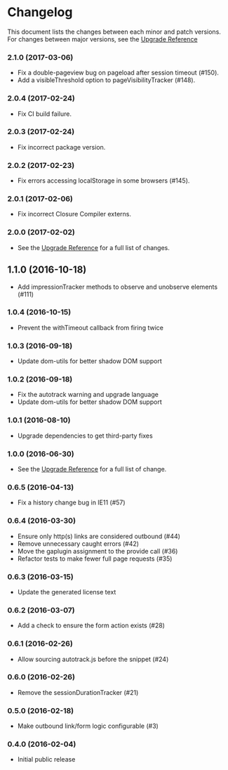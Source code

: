 # Changelog

This document lists the changes between each minor and patch versions. For changes between major versions, see the [Upgrade Reference](/docs/upgrading.md)

### 2.1.0 (2017-03-06)

- Fix a double-pageview bug on pageload after session timeout (#150).
- Add a visibleThreshold option to pageVisibilityTracker (#148).

### 2.0.4 (2017-02-24)

- Fix CI build failure.

### 2.0.3 (2017-02-24)

- Fix incorrect package version.

### 2.0.2 (2017-02-23)

- Fix errors accessing localStorage in some browsers (#145).

### 2.0.1 (2017-02-06)

- Fix incorrect Closure Compiler externs.

### 2.0.0 (2017-02-02)

- See the [Upgrade Reference](/docs/upgrading.md) for a full list of changes.

## 1.1.0 (2016-10-18)

- Add impressionTracker methods to observe and unobserve elements (#111)

### 1.0.4 (2016-10-15)

- Prevent the withTimeout callback from firing twice

### 1.0.3 (2016-09-18)

- Update dom-utils for better shadow DOM support

### 1.0.2 (2016-09-18)

- Fix the autotrack warning and upgrade language
- Update dom-utils for better shadow DOM support

### 1.0.1 (2016-08-10)

- Upgrade dependencies to get third-party fixes

### 1.0.0 (2016-06-30)

- See the [Upgrade Reference](/docs/upgrading.md) for a full list of change.

### 0.6.5 (2016-04-13)

- Fix a history change bug in IE11 (#57)

### 0.6.4 (2016-03-30)

- Ensure only http(s) links are considered outbound (#44)
- Remove unnecessary caught errors (#42)
- Move the gaplugin assignment to the provide call (#36)
- Refactor tests to make fewer full page requests (#35)

### 0.6.3 (2016-03-15)

- Update the generated license text

### 0.6.2 (2016-03-07)

- Add a check to ensure the form action exists (#28)

### 0.6.1 (2016-02-26)

- Allow sourcing autotrack.js before the snippet (#24)

### 0.6.0 (2016-02-26)

- Remove the sessionDurationTracker (#21)

### 0.5.0 (2016-02-18)

- Make outbound link/form logic configurable (#3)

### 0.4.0 (2016-02-04)

- Initial public release
